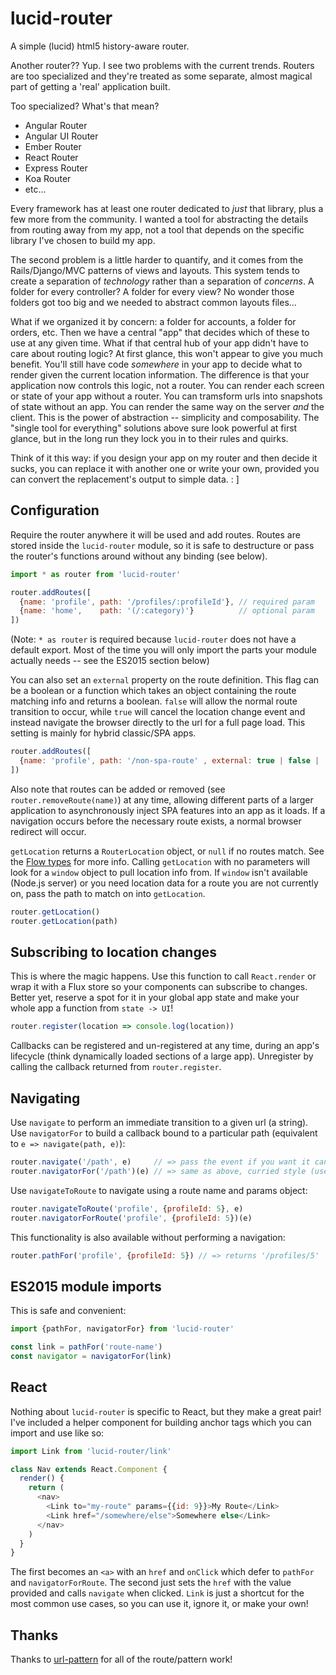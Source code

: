 # lucid-router

A simple (lucid) html5 history-aware router.

Another router??  Yup.  I see two problems with the current trends.
Routers are too specialized and they're treated as some separate, almost magical part of getting a 'real' application built.

Too specialized?  What's that mean?
- Angular Router
- Angular UI Router
- Ember Router
- React Router
- Express Router
- Koa Router
- etc...

Every framework has at least one router dedicated to _just_ that library, plus a few more from the community.
I wanted a tool for abstracting the details from routing away from my app, not a tool that depends on the specific library I've chosen to build my app.

The second problem is a little harder to quantify, and it comes from the Rails/Django/MVC patterns of views and layouts.
This system tends to create a separation of _technology_ rather than a separation of _concerns_.
A folder for every controller?  A folder for every view?
No wonder those folders got too big and we needed to abstract common layouts files...

What if we organized it by concern: a folder for accounts, a folder for orders, etc.
Then we have a central "app" that decides which of these to use at any given time.
What if that central hub of your app didn't have to care about routing logic?
At first glance, this won't appear to give you much benefit.
You'll still have code _somewhere_ in your app to decide what to render given the current location information.
The difference is that your application now controls this logic, not a router.
You can render each screen or state of your app without a router.
You can tramsform urls into snapshots of state without an app.
You can render the same way on the server _and_ the client.
This is the power of abstraction -- simplicity and composability.
The "single tool for everything" solutions above sure look powerful at first glance, but in the long run they lock you in to their rules and quirks.

Think of it this way: if you design your app on my router and then decide it sucks, you can replace it with another one or write your own, provided you can convert the replacement's output to simple data. : ]

## Configuration
Require the router anywhere it will be used and add routes.  Routes are stored inside the `lucid-router` module, so it is safe to destructure or pass the router's functions around without any binding (see below).
```js
import * as router from 'lucid-router'

router.addRoutes([
  {name: 'profile', path: '/profiles/:profileId'}, // required param
  {name: 'home',    path: '(/:category)'}          // optional param
])
```
(Note: `* as router` is required because `lucid-router` does not have a default export.  Most of the time you will only import the parts your module actually needs -- see the ES2015 section below)

You can also set an `external` property on the route definition.  This flag can be a boolean or a function which takes an object containing the route matching info and returns a boolean.  `false` will allow the normal route transition to occur, while `true` will cancel the location change event and instead navigate the browser directly to the url for a full page load.  This setting is mainly for hybrid classic/SPA apps.
```js
router.addRoutes([
  {name: 'profile', path: '/non-spa-route' , external: true | false | (matchInfo => true | false)}
])
```

Also note that routes can be added or removed (see `router.removeRoute(name)`) at any time, allowing different parts of a larger application to asynchronously inject SPA features into an app as it loads.  If a navigation occurs before the necessary route exists, a normal browser redirect will occur.

`getLocation` returns a `RouterLocation` object, or `null` if no routes match.  See the [Flow types](https://github.com/spicydonuts/lucid-router/blob/master/lib/lucid-router.t.js) for more info.
Calling `getLocation` with no parameters will look for a `window` object to pull location info from.  If `window` isn't available (Node.js server) or you need location data for a route you are not currently on, pass the path to match on into `getLocation`.
```js
router.getLocation()
router.getLocation(path)
```

## Subscribing to location changes
This is where the magic happens.  Use this function to call `React.render` or wrap it with a Flux store so your components can subscribe to changes.  Better yet, reserve a spot for it in your global app state and make your whole app a function from `state -> UI`!
```js
router.register(location => console.log(location))
```

Callbacks can be registered and un-registered at any time, during an app's lifecycle (think dynamically loaded sections of a large app).  Unregister by calling the callback returned from `router.register`.

## Navigating
Use `navigate` to perform an immediate transition to a given url (a string).  Use `navigatorFor` to build a callback bound to a particular path (equivalent to `e => navigate(path, e)`):
```js
router.navigate('/path', e)     // => pass the event if you want it cancelled for you
router.navigatorFor('/path')(e) // => same as above, curried style (useful for event binding)
```

Use `navigateToRoute` to navigate using a route name and params object:
```js
router.navigateToRoute('profile', {profileId: 5}, e)
router.navigatorForRoute('profile', {profileId: 5})(e)
```

This functionality is also available without performing a navigation:
```js
router.pathFor('profile', {profileId: 5}) // => returns '/profiles/5'
```

## ES2015 module imports
This is safe and convenient:
```js
import {pathFor, navigatorFor} from 'lucid-router'

const link = pathFor('route-name')
const navigator = navigatorFor(link)
```

## React
Nothing about `lucid-router` is specific to React, but they make a great pair!  I've included a helper component for building anchor tags which you can import and use like so:
```js
import Link from 'lucid-router/link'

class Nav extends React.Component {
  render() {
    return (
      <nav>
        <Link to="my-route" params={{id: 9}}>My Route</Link>
        <Link href="/somewhere/else">Somewhere else</Link>
      </nav>
    )
  }
}
```
The first becomes an `<a>` with an `href` and `onClick` which defer to `pathFor` and `navigatorForRoute`.  The second just sets the `href` with the value provided and calls `navigate` when clicked.  `Link` is just a shortcut for the most common use cases, so you can use it, ignore it, or make your own!


## Thanks

Thanks to [url-pattern](https://github.com/snd/url-pattern) for all of the route/pattern work!
